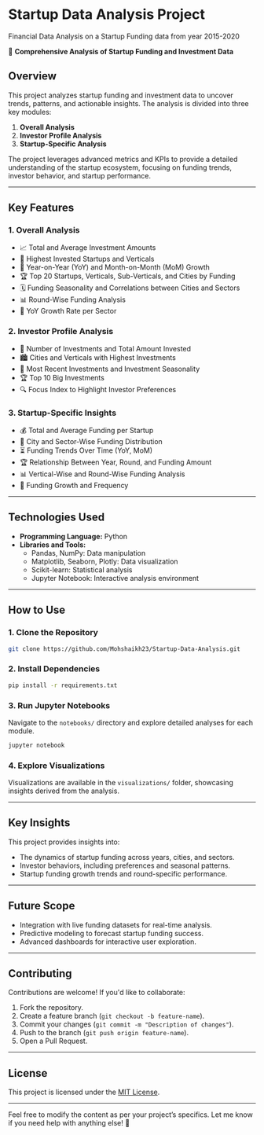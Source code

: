 # **Startup Data Analysis Project**

Financial Data Analysis on a Startup Funding data from year 2015-2020

🚀 **Comprehensive Analysis of Startup Funding and Investment Data**

## **Overview**

This project analyzes startup funding and investment data to uncover trends, patterns, and actionable insights. The analysis is divided into three key modules:

1. **Overall Analysis**
2. **Investor Profile Analysis**
3. **Startup-Specific Analysis**

The project leverages advanced metrics and KPIs to provide a detailed understanding of the startup ecosystem, focusing on funding trends, investor behavior, and startup performance.

---

## **Key Features**

### **1. Overall Analysis**

- 📈 Total and Average Investment Amounts
- 🌟 Highest Invested Startups and Verticals
- 📅 Year-on-Year (YoY) and Month-on-Month (MoM) Growth
- 🏆 Top 20 Startups, Verticals, Sub-Verticals, and Cities by Funding
- 🗓 Funding Seasonality and Correlations between Cities and Sectors
- 📊 Round-Wise Funding Analysis
- 🚀 YoY Growth Rate per Sector

### **2. Investor Profile Analysis**

- 💸 Number of Investments and Total Amount Invested
- 🏙 Cities and Verticals with Highest Investments
- 📅 Most Recent Investments and Investment Seasonality
- 🏆 Top 10 Big Investments
- 🔍 Focus Index to Highlight Investor Preferences

### **3. Startup-Specific Insights**

- 💰 Total and Average Funding per Startup
- 📍 City and Sector-Wise Funding Distribution
- ⏳ Funding Trends Over Time (YoY, MoM)
- 🏆 Relationship Between Year, Round, and Funding Amount
- 📊 Vertical-Wise and Round-Wise Funding Analysis
- 🔄 Funding Growth and Frequency

---

## **Technologies Used**

- **Programming Language:** Python
- **Libraries and Tools:**
  - Pandas, NumPy: Data manipulation
  - Matplotlib, Seaborn, Plotly: Data visualization
  - Scikit-learn: Statistical analysis
  - Jupyter Notebook: Interactive analysis environment

---

## **How to Use**

### **1. Clone the Repository**

```bash
git clone https://github.com/Mohshaikh23/Startup-Data-Analysis.git
```

### **2. Install Dependencies**

```bash
pip install -r requirements.txt
```

### **3. Run Jupyter Notebooks**

Navigate to the `notebooks/` directory and explore detailed analyses for each module.

```bash
jupyter notebook
```

### **4. Explore Visualizations**

Visualizations are available in the `visualizations/` folder, showcasing insights derived from the analysis.

---

## **Key Insights**

This project provides insights into:

- The dynamics of startup funding across years, cities, and sectors.
- Investor behaviors, including preferences and seasonal patterns.
- Startup funding growth trends and round-specific performance.

---

## **Future Scope**

- Integration with live funding datasets for real-time analysis.
- Predictive modeling to forecast startup funding success.
- Advanced dashboards for interactive user exploration.

---

## **Contributing**

Contributions are welcome! If you'd like to collaborate:

1. Fork the repository.
2. Create a feature branch (`git checkout -b feature-name`).
3. Commit your changes (`git commit -m "Description of changes"`).
4. Push to the branch (`git push origin feature-name`).
5. Open a Pull Request.

---

## **License**

This project is licensed under the [MIT License](LICENSE).

---

Feel free to modify the content as per your project’s specifics. Let me know if you need help with anything else! 🚀
